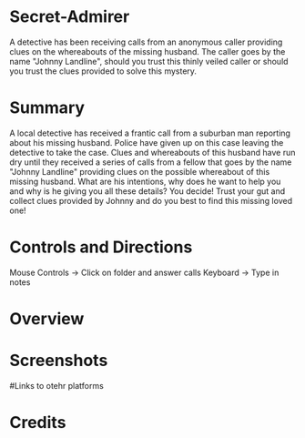 # Secret-Admirer
A detective has been receiving calls from an anonymous caller providing clues on the whereabouts of the missing husband. The caller goes by the name "Johnny Landline", should you trust this thinly veiled caller or should you trust the clues provided to solve this mystery. 

# Summary
A local detective has received a frantic call from a suburban man reporting about his missing husband. Police have given up on this case leaving the detective to take the case. Clues and whereabouts of this husband have run dry until they received a series of calls from
a fellow that goes by the name "Johnny Landline" providing clues on the possible whereabout of this missing husband. What are his intentions, why does he want to help you and why is he giving you all these details? You decide! Trust your gut and collect clues 
provided by Johnny and do you best to find this missing loved one!

# Controls and Directions
Mouse Controls -> Click on folder and answer calls
Keyboard -> Type in notes 

# Overview

# Screenshots

#Links to otehr platforms

# Credits

